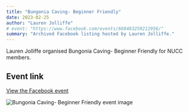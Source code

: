 ```yaml
---
title: "Bungonia Caving- Beginner Friendly"
date: 2023-02-25
author: "Lauren Jolliffe"
# event: "https://www.facebook.com/events/660483259212956/"
summary: "Archived Facebook listing hosted by Lauren Jolliffe."
---
```

Lauren Jolliffe organised Bungonia Caving- Beginner Friendly for NUCC members.

## Event link

[View the Facebook event](https://www.facebook.com/events/660483259212956/)

![Bungonia Caving- Beginner Friendly event image](/trip/event-images/20230225_bungonia_caving_beginner_friendly.jpg)
